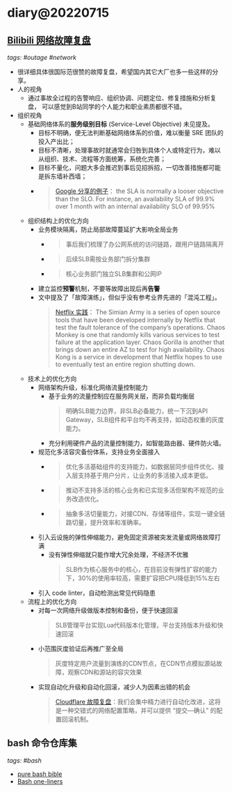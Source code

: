 # diary@20220715

## [Bilibili 网络故障复盘](https://mp.weixin.qq.com/s/nGtC5lBX_Iaj57HIdXq3Qg)
_tags: #outage #network_

- 很详细具体很国际范很赞的故障复盘，希望国内其它大厂也多一些这样的分享。
- 人的视角
  - 通过事故全过程的告警响应、组织协调、问题定位、修复措施和分析复盘，
    可以感觉到B站同学的个人能力和职业素质都很不错。
- 组织视角
  - 基础网络体系的**服务级别目标** (Service-Level Objective) 未见提及。
    - 目标不明确，便无法判断基础网络体系的价值，难以衡量 SRE 团队的投入产出比；
    - 目标不清晰，处理事故时就通常会归咎到具体个人或特定行为，难以从组织、技术、流程等方面统筹，系统化完善；
    - 目标不量化，问题大多会推迟到事后见招拆招，一切改善措施都可能是拆东墙补西墙；
    - > [Google 分享的例子](https://cloud.google.com/blog/products/devops-sre/availability-part-deux-cre-life-lessons)：
            the SLA is normally a looser objective than the SLO.
            For instance, an availability SLA of 99.9% over 1 month with an internal availability SLO of 99.95%
  - 组织结构上的优化方向
    - 业务模块隔离，防止局部故障蔓延扩大影响全局业务
      - > 事后我们梳理了办公网系统的访问链路，跟用户链路隔离开
      - > 后续SLB需按业务部门拆分集群
      - > 核心业务部门独立SLB集群和公网IP
    - 建立监控**预警**机制，不要等故障出现后再**告警**
    - 文中提及了「故障演练」，但似乎没有参考业界先进的「混沌工程」。
       > [Netflix 实践](https://www.networkworld.com/article/2170675/three-lessons-from-netflix-on-how-to-live-in-the-cloud.html)：
          The Simian Army is a series of open source tools that have been developed internally by Netflix that test the fault tolerance of the company’s operations.
          Chaos Monkey is one that randomly kills various services to test failure at the application layer.
          Chaos Gorilla is another that brings down an entire AZ to test for high availability.
          Chaos Kong is a service in development that Netflix hopes to use to eventually test an entire region shutting down.
  - 技术上的优化方向
    - 网络架构升级，标准化网络流量控制能力
      - 基于业务的流量控制应在服务网关层，而非负载均衡层
        > 明确SLB能力边界，非SLB必备能力，统一下沉到API Gateway，SLB组件和平台均不再支持，如动态权重的灰度能力。
      - 充分利用硬件产品的流量控制能力，如智能路由器、硬件防火墙。
    - 规范化多活容灾备份体系，支持业务全面接入
      - > 优化多活基础组件的支持能力，如数据层同步组件优化、接入层支持基于用户分片，让业务的多活接入成本更低。
      - > 推动不支持多活的核心业务和已实现多活但架构不规范的业务改造优化。
      - > 抽象多活切量能力，对接CDN、存储等组件，实现一键全链路切量，提升效率和准确率。
    - 引入云设施的弹性伸缩能力，避免固定资源被突发流量或网络故障打满
      - 没有弹性伸缩就只能作增大冗余处理，不经济不优雅
        > SLB作为核心服务中的核心，在目前没有弹性扩容的能力下，30%的使用率较高，需要扩容把CPU降低到15%左右
    - 引入 code linter，自动检测出常见代码隐患
  - 流程上的优化方向
    - 对每一次网络升级做版本控制和备份，便于快速回滚
      > SLB管理平台实现Lua代码版本化管理，平台支持版本升级和快速回滚
    - 小范围灰度验证后再推广至全局
      > 灰度特定用户流量到演练的CDN节点，在CDN节点模拟源站故障，观察CDN和源站的容灾效果
    - 实现自动化升级和自动化回滚，减少人为因素出错的机会
      > [Cloudflare 故障复盘](https://blog.cloudflare.com/zh-cn/cloudflare-outage-on-june-21-2022-zh-cn/)：我们会集中精力进行自动化改进，这将是一种交错式的网络配置策略，并可以提供 “提交—确认” 的配置回滚机制。

## bash 命令仓库集
_tags: #bash_

- [pure bash bible](https://github.com/dylanaraps/pure-bash-bible)
- [Bash one-liners](https://github.com/onceupon/Bash-Oneliner#handy-bash-one-liners)
